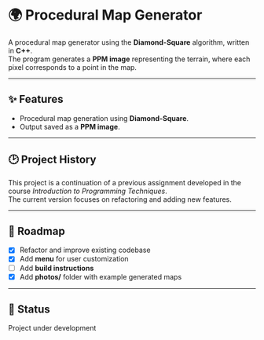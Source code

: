 # 🌍 Procedural Map Generator

A procedural map generator using the **Diamond-Square** algorithm, written in **C++**.  
The program generates a **PPM image** representing the terrain, where each pixel corresponds to a point in the map.

---

## ✨ Features
- Procedural map generation using **Diamond-Square**.
- Output saved as a **PPM image**.

---

## 🕑 Project History
This project is a continuation of a previous assignment developed in the course *Introduction to Programming Techniques*.  
The current version focuses on refactoring and adding new features.

---

## 🚀 Roadmap
- [x] Refactor and improve existing codebase 
- [x] Add **menu** for user customization  
- [ ] Add **build instructions**  
- [x] Add **photos/** folder with example generated maps  

---

## 🚧 Status
Project under development 
